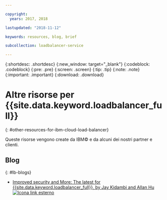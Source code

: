 ```yaml
---

copyright:
  years: 2017, 2018

lastupdated: "2018-11-12"

keywords: resources, blog, brief

subcollection: loadbalancer-service

---
```


{:shortdesc: .shortdesc}
{:new_window: target="_blank"}
{:codeblock: .codeblock}
{:pre: .pre}
{:screen: .screen}
{:tip: .tip}
{:note: .note}
{:important: .important}
{:download: .download}

# Altre risorse per {{site.data.keyword.loadbalancer_full}}
{: #other-resources-for-ibm-cloud-load-balancer}

Queste risorse vengono create da IBM© e da alcuni dei nostri partner e clienti.

## Blog
{: #lb-blogs}

 * [Improved security and More: The latest for {{site.data.keyword.loadbalancer_full}}, by Jay Kidambi and Allan Hu ![Icona link esterno](../../icons/launch-glyph.svg "Icona link esterno")](https://www.ibm.com/blogs/bluemix/2018/04/updates-cloud-load-balancer/)

